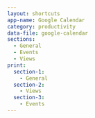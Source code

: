 ```yaml
---
layout: shortcuts
app-name: Google Calendar
category: productivity
data-file: google-calendar
sections:
  - General
  - Events
  - Views
print:
  section-1:
    - General
  section-2:
    - Views
  section-3:
    - Events
---
```

